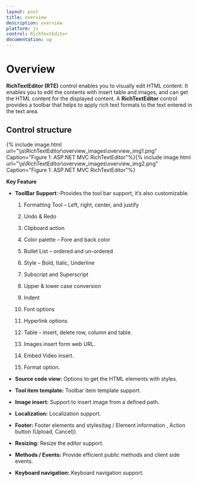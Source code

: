 ```yaml
---
layout: post
title: overview
description: overview
platform: js
control: RichTextEditor
documentation: ug
---
```


# Overview

**RichTextEditor (RTE)** control enables you to visually edit HTML content. It enables you to edit the contents with insert table and images, and can get the HTML content for the displayed content. A **RichTextEditor** control provides a toolbar that helps to apply rich text formats to the text entered in the text area.  

## Control structure

{% include image.html url="\js\RichTextEditor\overview_images\overview_img1.png" Caption="Figure 1: ASP.NET MVC RichTextEditor"%}{% include image.html url="\js\RichTextEditor\overview_images\overview_img2.png" Caption="Figure 1: ASP.NET MVC RichTextEditor"%}

**Key Feature**

* **ToolBar Support**:-Provides the tool bar support, it’s also customizable.

   1. Formatting Tool – Left, right, center, and justify

   2. Undo & Redo

   3. Clipboard action

   4. Color palette – Fore and back color

   5. Bullet List – ordered and un-ordered

   6. Style – Bold, Italic, Underline

   7. Subscript and Superscript 

   8. Upper & lower case conversion

   9. Indent

   10. Font options

   11. Hyperlink options

   12. Table - insert, delete row, column and table.

   13. Images insert form web URL.

   14. Embed Video insert.

   15. Format option.

* **Source code view:** Options to get the HTML elements with styles.

* **Tool item template:** Toolbar item template support.

* **Image insert:** Support to insert image from a defined path.

* **Localization:** Localization support. 

* **Footer:** Footer elements and styles(tag / Element information , Action button (Upload, Cancel))

* **Resizing:** Resize the editor support. 

* **Methods / Events:** Provide efficient public methods and client side events.

* **Keyboard navigation:** Keyboard navigation support.

